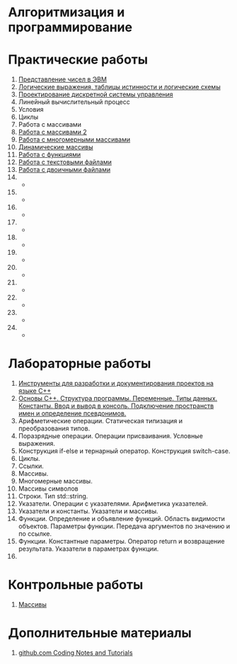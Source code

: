 # Алгоритмизация и программирование

# Практические работы
1. [Представление чисел в ЭВМ](pr01.md)
2. [Логические выражения, таблицы истинности и логические схемы](pr02.md)
3. [Проектирование дискретной системы управления](pr03.md)
4. Линейный вычислительный процесс
5. Условия
6. Циклы
7. Работа с массивами
8. [Работа с массивами 2](pr_mas_02.md)
9. [Работа с многомерными массивами](pr_mas_03_multidim.md)
10. [Динамические массивы](pr_dyn_arr.md)
11. [Работа с функциями](pr_functions.md)
12. [Работа с текстовыми файлами](pr_files_text.md)
13. [Работа с двоичными файлами](pr_files_bin.md)
14. -
15. -
16. -
17. -
18. -
19. -
20. -
21. -
22. -
23. -
24. -


# Лабораторные работы

1. [Инструменты для разработки и документирования проектов на языке C++](lab01.md) 
2. [Основы С++. Структура программы. Переменные. Типы данных. Константы. Ввод и вывод в консоль. Подключение пространств имен и определение псевдонимов.](lab02.md)
3. Арифметические операции. Статическая типизация и преобразования типов.
4. Поразрядные операции. Операции присваивания. Условные выражения.
5. Конструкция if-else и тернарный оператор. Конструкция switch-case.
6. Циклы.
7. Ссылки.
8. Массивы.
9. Многомерные массивы.
10. Массивы символов
11. Строки. Тип std::string.
12. Указатели. Операции с указателями. Арифметика указателей.
13. Указатели и константы. Указатели и массивы.
14. Функции. Определение и объявление функций. Область видимости объектов. Параметры функции. Передача аргументов по значению и по ссылке.
15. Функции. Константные параметры. Оператор return и возвращение результата. Указатели в параметрах функции.
16.

# Контрольные работы

1. [Массивы](kr_arrays.md)


# Дополнительные материалы
1. [github.com Coding Notes and Tutorials](https://github.com/methylDragon/coding-notes)
